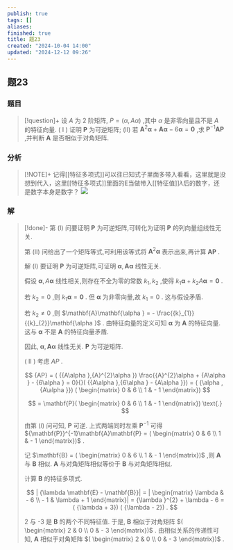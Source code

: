 ```yaml
---
publish: true
tags: []
aliases: 
finished: true
title: 题23
created: "2024-10-04 14:00"
updated: "2024-12-12 09:26"
---
```

## 题23
### 题目
> [!question]+
> 设 $A$ 为 2 阶矩阵, $P = ( {\alpha ,{A\alpha }})$ ,其中 $\alpha$ 是非零向量且不是 $A$ 的特征向量.
> ( I ) 证明 $\mathbf{P}$ 为可逆矩阵;
> (II) 若 ${\mathbf{A}}^{2}\mathbf{\alpha } + \mathbf{A}\mathbf{\alpha } - 6\mathbf{\alpha } = \mathbf{0}$ ,求 ${\mathbf{P}}^{-1}\mathbf{A}\mathbf{P}$ ,并判断 $\mathbf{A}$ 是否相似于对角矩阵.
### 分析
> [!NOTE]+
> 记得[[特征多项式]]可以往已知式子里面多带入看看，这里就是没想到代入，这里[[特征多项式]]里面的E当做带入[[特征值]]$\lambda$后的数字，还是数字本身是数字？
> ![](https://img.hwenyi.live/202412121726065.webp)
### 解
> [!done]-
> 第 (I) 问要证明 $\mathbf{P}$ 为可逆矩阵,可转化为证明 $\mathbf{P}$ 的列向量组线性无关.
> 
> 第 (II) 问给出了一个矩阵等式,可利用该等式将 ${\mathbf{A}}^{2}\mathbf{\alpha }$ 表示出来,再计算 $\mathbf{{AP}}$ .
> 
> 解 (I) 要证明 $\mathbf{P}$ 为可逆矩阵,可证明 $\mathbf{\alpha },\mathbf{A}\mathbf{\alpha }$ 线性无关.
> 
> 假设 $\mathbf{\alpha }, A\mathbf{\alpha }$ 线性相关,则存在不全为零的常数 ${k}_{1},{k}_{2}$ ,使得 ${k}_{1}\mathbf{\alpha } + {k}_{2}A\mathbf{\alpha } = \mathbf{0}$ .
> 
> 若 ${k}_{2} = 0$ ,则 ${k}_{1}\mathbf{\alpha } = \mathbf{0}$ . 但 $\mathbf{\alpha }$ 为非零向量,故 ${k}_{1} = 0$ . 这与假设矛盾.
> 
> 若 ${k}_{2} \neq 0$ ,则 $\mathbf{A}\mathbf{\alpha } = - \frac{{k}_{1}}{{k}_{2}}\mathbf{\alpha }$ . 由特征向量的定义可知 $\mathbf{\alpha }$ 为 $\mathbf{A}$ 的特征向量. 这与 $\mathbf{\alpha }$ 不是 $\mathbf{A}$ 的特征向量矛盾.
> 
> 因此, $\mathbf{\alpha },\mathbf{A}\mathbf{\alpha }$ 线性无关. $\mathbf{P}$ 为可逆矩阵.
> 
> ( II ) 考虑 ${AP}$ .
> 
> $$
> {AP} = ( {{A\alpha },{A}^{2}\alpha }) \frac{{A}^{2}\alpha + {A\alpha } - {6\alpha } = 0}{}( {{A\alpha },{6\alpha } - {A\alpha }}) = ( {\alpha ,{A\alpha }}) ( \begin{matrix} 0 & 6 \\ 1 & - 1 \end{matrix})
> $$
> 
> $$
> = \mathbf{P}( \begin{matrix} 0 & 6 \\ 1 & - 1 \end{matrix}) \text{.}
> $$
> 
> 由第 $( I)$ 问可知, $\mathbf{P}$ 可逆. 上式两端同时左乘 ${\mathbf{P}}^{-1}$ 可得 ${\mathbf{P}}^{-1}\mathbf{A}\mathbf{P} = ( \begin{matrix} 0 & 6 \\ 1 & - 1 \end{matrix})$ .
> 
> 记 $\mathbf{B} = ( \begin{matrix} 0 & 6 \\ 1 & - 1 \end{matrix})$ ,则 $\mathbf{A}$ 与 $\mathbf{B}$ 相似. $\mathbf{A}$ 与对角矩阵相似等价于 $\mathbf{B}$ 与对角矩阵相似.
> 
> 计算 $\mathbf{B}$ 的特征多项式.
> 
> $$
> | {\lambda \mathbf{E} - \mathbf{B}}| = | \begin{matrix} \lambda & - 6 \\ - 1 & \lambda + 1 \end{matrix}| = {\lambda }^{2} + \lambda - 6 = ( {\lambda + 3}) ( {\lambda - 2}) .
> $$
> 
> 2 与 -3 是 $\mathbf{B}$ 的两个不同特征值. 于是, $\mathbf{B}$ 相似于对角矩阵 $( \begin{matrix} 2 & 0 \\ 0 & - 3 \end{matrix})$ . 由相似关系的传递性可知, $\mathbf{A}$ 相似于对角矩阵 $( \begin{matrix} 2 & 0 \\ 0 & - 3 \end{matrix})$ .
